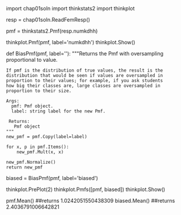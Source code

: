 
import chap01soln
import thinkstats2
import thinkplot

resp = chap01soln.ReadFemResp()

pmf = thinkstats2.Pmf(resp.numkdhh)

thinkplot.Pmf(pmf, label='numkdhh')
thinkplot.Show()

def BiasPmf(pmf, label=''):
    """Returns the Pmf with oversampling proportional to value.

    If pmf is the distribution of true values, the result is the
    distribution that would be seen if values are oversampled in
    proportion to their values; for example, if you ask students
    how big their classes are, large classes are oversampled in
    proportion to their size.

    Args:
      pmf: Pmf object.
      label: string label for the new Pmf.

     Returns:
       Pmf object
    """
    new_pmf = pmf.Copy(label=label)

    for x, p in pmf.Items():
        new_pmf.Mult(x, x)
        
    new_pmf.Normalize()
    return new_pmf
    
biased = BiasPmf(pmf, label='biased')
    
thinkplot.PrePlot(2)
thinkplot.Pmfs([pmf, biased])
thinkplot.Show()

pmf.Mean()
##returns 1.0242051550438309
biased.Mean()
##returns 2.4036791006642821
